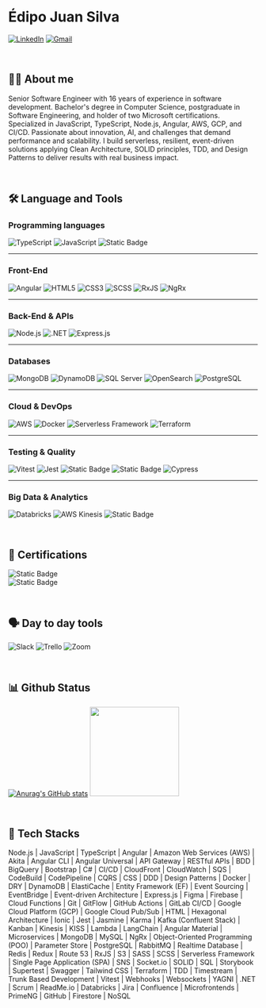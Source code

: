 # Édipo Juan Silva
[![LinkedIn](https://img.shields.io/badge/LinkedIn-0077B5?style=for-the-badge&logo=linkedin&logoColor=white)](https://www.linkedin.com/in/edipojuan/)
[![Gmail](https://img.shields.io/badge/Gmail-D14836?style=for-the-badge&logo=gmail&logoColor=white)](mailto:edipojs@gmail.com)

</br>

## :man_technologist: About me

Senior Software Engineer with 16 years of experience in software development. Bachelor's degree in Computer Science, postgraduate in Software Engineering, and holder of two Microsoft certifications. Specialized in JavaScript, TypeScript, Node.js, Angular, AWS, GCP, and CI/CD. Passionate about innovation, AI, and challenges that demand performance and scalability. I build serverless, resilient, event-driven solutions applying Clean Architecture, SOLID principles, TDD, and Design Patterns to deliver results with real business impact.

</br>

## :hammer_and_wrench: Language and Tools
### **Programming languages**  
![TypeScript](https://img.shields.io/badge/typescript-%23007ACC.svg?style=for-the-badge&logo=typescript&logoColor=white)
![JavaScript](https://img.shields.io/badge/javascript-%23323330.svg?style=for-the-badge&logo=javascript&logoColor=%23F7DF1E)
![Static Badge](https://img.shields.io/badge/c%23-blue?style=for-the-badge)

---

### **Front-End**  
![Angular](https://img.shields.io/badge/angular-%23DD0031.svg?style=for-the-badge&logo=angular&logoColor=white)
![HTML5](https://img.shields.io/badge/html5-%23E34F26.svg?style=for-the-badge&logo=html5&logoColor=white)
![CSS3](https://img.shields.io/badge/css3-%231572B6.svg?style=for-the-badge&logo=css&logoColor=white)
![SCSS](https://img.shields.io/badge/sass-silver.svg?style=for-the-badge&logo=sass&logoColor=black)
![RxJS](https://img.shields.io/badge/RxJS-red?style=for-the-badge)
![NgRx](https://img.shields.io/badge/NgRx-purple?style=for-the-badge)


---

### **Back-End & APIs**  
![Node.js](https://img.shields.io/badge/node.js-339933?style=for-the-badge&logo=nodedotjs&logoColor=white)
![.NET](https://img.shields.io/badge/.NET-blue?style=for-the-badge&logo=.net)
![Express.js](https://img.shields.io/badge/express.js-%23404d59.svg?style=for-the-badge&logo=express&logoColor=%2361DAFB)

---

### **Databases**  
![MongoDB](https://img.shields.io/badge/MongoDB-%234ea94b.svg?style=for-the-badge&logo=mongodb&logoColor=white)
![DynamoDB](https://img.shields.io/badge/dynamodb-4053D6?style=for-the-badge&logo=amazondynamodb&logoColor=white)
![SQL Server](https://img.shields.io/badge/sql%20server-black?style=for-the-badge&color=gray)
![OpenSearch](https://img.shields.io/badge/opensearch-005571?style=for-the-badge&logo=opensearch&logoColor=white)
![PostgreSQL](https://img.shields.io/badge/postgres-%23316192.svg?style=for-the-badge&logo=postgresql&logoColor=white)

---

### **Cloud & DevOps**  
![AWS](https://img.shields.io/badge/AWS-232F3E?style=for-the-badge&logo=amazonaws&logoColor=white)
![Docker](https://img.shields.io/badge/docker-2496ED?style=for-the-badge&logo=docker&logoColor=white)
![Serverless Framework](https://img.shields.io/badge/Serverless%20Framework-black?style=for-the-badge&logo=Serverless)
![Terraform](https://img.shields.io/badge/terraform-7B42BC?style=for-the-badge&logo=terraform&logoColor=white)

---

### **Testing & Quality**  
![Vitest](https://img.shields.io/badge/vitest-6CBB3C?style=for-the-badge&logo=vitest&logoColor=white)
![Jest](https://img.shields.io/badge/-jest-%23C21325?style=for-the-badge&logo=jest&logoColor=white)
![Static Badge](https://img.shields.io/badge/jasmine-black?style=for-the-badge&logo=jasmine&color=purple)
![Static Badge](https://img.shields.io/badge/karma-black?style=for-the-badge&color=green)
![Cypress](https://img.shields.io/badge/-cypress-%23E5E5E5?style=for-the-badge&logo=cypress&logoColor=058a5e)

---

### **Big Data & Analytics**  
![Databricks](https://img.shields.io/badge/databricks-FF3621?style=for-the-badge&logo=databricks&logoColor=white)
![AWS Kinesis](https://img.shields.io/badge/kinesis-FF9900?style=for-the-badge&logo=amazon-kinesis&logoColor=white)
![Static Badge](https://img.shields.io/badge/bigquery-%232d84ff?style=for-the-badge&logo=bigquery)

</br>

## :receipt: Certifications
![Static Badge](https://img.shields.io/badge/%20MCSA%3A%20Web%20Applications%20-%20Exam%20480%3A%20Programming%20in%20HTML5%20with%20JavaScript%20and%20CSS3-blue?style=flat-square&label=Microsoft)
</br>
![Static Badge](https://img.shields.io/badge/%20MTA%3A%20HTML5%20Application%20Development%20Fundamentals-blue?style=flat-square&label=Microsoft)

</br>

## :speaking_head: Day to day tools
![Slack](https://img.shields.io/badge/Slack-4A154B?style=for-the-badge&logo=slack&logoColor=white)
![Trello](https://img.shields.io/badge/Trello-%23026AA7.svg?style=for-the-badge&logo=Trello&logoColor=white)
![Zoom](https://img.shields.io/badge/Zoom-2D8CFF?style=for-the-badge&logo=zoom&logoColor=white)

</br>

## :bar_chart: Github Status
[//]: https://github.com/anuraghazra/github-readme-stats
[![Anurag's GitHub stats](https://github-readme-stats.vercel.app/api?username=edipojuan&theme=tokyonight)](https://github.com/anuraghazra/github-readme-stats)
<img height="180em" src="https://github-readme-stats.vercel.app/api/top-langs/?username=edipojuan&layout=compact&langs_count=16&theme=dark"/>

</br>

## :open_book: Tech Stacks
Node.js | JavaScript | TypeScript | Angular | Amazon Web Services (AWS) | Akita | Angular CLI | Angular Universal | API Gateway | RESTful APIs | BDD | BigQuery | Bootstrap | C# | CI/CD | CloudFront | CloudWatch | SQS | CodeBuild | CodePipeline | CQRS | CSS | DDD | Design Patterns | Docker | DRY | DynamoDB | ElastiCache | Entity Framework (EF) | Event Sourcing | EventBridge | Event-driven Architecture | Express.js | Figma | Firebase | Cloud Functions | Git | GitFlow | GitHub Actions | GitLab CI/CD | Google Cloud Platform (GCP) | Google Cloud Pub/Sub | HTML | Hexagonal Architecture | Ionic | Jest | Jasmine | Karma | Kafka (Confluent Stack) | Kanban | Kinesis | KISS | Lambda | LangChain | Angular Material | Microservices | MongoDB | MySQL | NgRx | Object-Oriented Programming (POO) | Parameter Store | PostgreSQL | RabbitMQ | Realtime Database | Redis | Redux | Route 53 | RxJS | S3 | SASS | SCSS | Serverless Framework | Single Page Application (SPA) | SNS | Socket.io | SOLID | SQL | Storybook | Supertest | Swagger | Tailwind CSS | Terraform | TDD | Timestream | Trunk Based Development | Vitest | Webhooks | Websockets | YAGNI | .NET | Scrum | ReadMe.io | Databricks | Jira | Confluence | Microfrontends | PrimeNG | GitHub | Firestore | NoSQL
